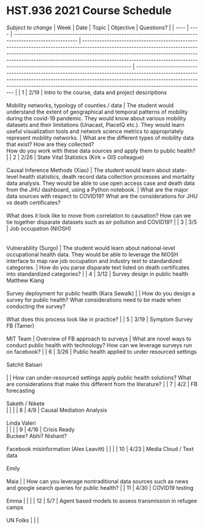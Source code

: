 # HST.936 2021 Course Schedule

*Subject to change*
| Week | Date | Topic                                                                                                    | Objective                                                                                                                                                                                                                                                                                                                                    | Questions?                                                                                                                                                                                                                                                             |
| ---- | ---- | -------------------------------------------------------------------------------------------------------- | -------------------------------------------------------------------------------------------------------------------------------------------------------------------------------------------------------------------------------------------------------------------------------------------------------------------------------------------- | ---------------------------------------------------------------------------------------------------------------------------------------------------------------------------------------------------------------------------------------------------------------------- |
| 1    | 2/19 | Intro to the course, data and project descriptions<br><br>Mobility networks, typology of counties / data | The student would understand the extent of geographical and temporal patterns of mobility during the covid-19 pandemic. They would know about various mobility datasets and their limitations (Unacast, PlaceIQ etc.). They would learn useful visualization tools and network science metrics to appropriately represent mobility networks. | What are the different types of mobility data that exist? How are they collected?<br>How do you work with these data sources and apply them to public health?                                                                                                          |
| 2    | 2/26 | State Vital Statistics (Kirk + GIS colleague)<br><br>Causal Inference Methods (Xiao)                     | The student would learn about state-level health statistics, death record data collection processes and mortality data analysis. They would be able to use open access case and death data from the JHU dashboard, using a Python notebook.                                                                                                  | What are the major data sources with respect to COVID19? What are the considerations for JHU vs death certificates?<br><br>What does it look like to move from correlation to causation? How can we tie together disparate datasets such as air pollution and COVID19? |
| 3    | 3/5  | Job occupation (NIOSH)<br><br><br>Vulnerability (Surgo)                                                  | The student would learn about national-level occupational health data. They would be able to leverage the NIOSH interface to map raw job occupation and industry text to standardized categories.                                                                                                                                            | How do you parse disparate text listed on death certificates into standardized categories?                                                                                                                                                                             |
| 4    | 3/12 | Survey design in public health<br>Matthew Kiang<br><br>Survey deployment for public health (Kara Sewalk) |                                                                                                                                                                                                                                                                                                                                              | How do you design a survey for public health? What considerations need to be made when conducting the survey?<br><br>What does this process look like in practice?                                                                                                     |
| 5    | 3/19 | Symptom Survey<br>FB (Tamer)<br><br>MIT Team                                                             | Overview of FB approach to surveys                                                                                                                                                                                                                                                                                                           | What are novel ways to conduct public health with technology? How can we leverage surveys run on facebook?                                                                                                                                                             |
| 6    | 3/26 | Public health applied to under resourced settings<br><br>Satchit Balsari<br><br>                         |                                                                                                                                                                                                                                                                                                                                              | How can under-resourced settings apply public health solutions? What are considerations that make this different from the literature?                                                                                                                                  |
| 7    | 4/2  | FB forecasting<br><br>Saketh / Nikete<br>                                                                |                                                                                                                                                                                                                                                                                                                                              |                                                                                                                                                                                                                                                                        |
| 8    | 4/9  | Causal Mediation Analysis<br><br>Linda Valeri<br>                                                        |                                                                                                                                                                                                                                                                                                                                              |                                                                                                                                                                                                                                                                        |
| 9    | 4/16 | Crisis Ready<br>Buckee? Abhi? Nishant?<br><br>Facebook misinformation (Alex Leavitt)                     |                                                                                                                                                                                                                                                                                                                                              |                                                                                                                                                                                                                                                                        |
| 10   | 4/23 | Media Cloud / Text data<br><br>Emily<br><br>Maia                                                         |                                                                                                                                                                                                                                                                                                                                              | How can you leverage nontraditional data sources such as news and google search queries for public health?                                                                                                                                                             |
| 11   | 4/30 | COVID19 testing<br><br>Emma                                                                              |                                                                                                                                                                                                                                                                                                                                              |                                                                                                                                                                                                                                                                        |
| 12   | 5/7  | Agent based models to assess transmission in refugee camps<br><br>UN Folks                               |                                                                                                                                                                                                                                                                                                                                              |                                                                                                                                                                                                                                                                        |
